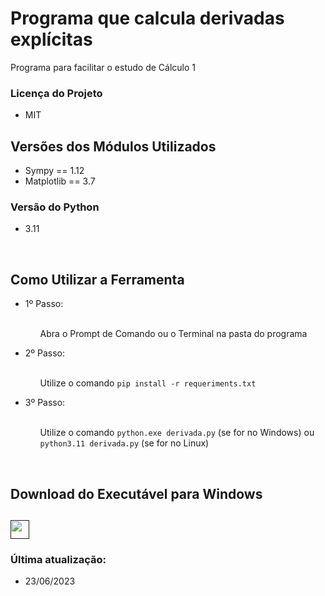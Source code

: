<div>
  <h1>Programa que calcula derivadas explícitas</h1>
  <p>Programa para facilitar o estudo de Cálculo 1</p>
</div>
<div>
  <h3>Licença do Projeto</h3>
  <ul>
    <li>MIT</li>
  </ul>
</div>
<div>
  <h2>Versões dos Módulos Utilizados</h2>
  <ul>
    <li>Sympy == 1.12</li>
    <li>Matplotlib == 3.7</li>
  </ul>
</div>
<div>
  <h3>Versão do Python</h3>
  <ul>
    <li>3.11</li>
  </ul>
</div>
<br>
<div>
  <h2>Como Utilizar a Ferramenta</h2>
  <ul>
    <li>1º Passo:</li>
    <br>
    <ul>
      <p>Abra o Prompt de Comando ou o Terminal na pasta do programa</p>
    </ul>
    <li>2º Passo:</li>
    <br>
    <ul>
      <p>Utilize o comando <code>pip install -r requeriments.txt</code></p>
    </ul>
    <li>3º Passo:</li>
    <br>
    <ul>
      <p>Utilize o comando <code>python.exe derivada.py</code> (se for no Windows) ou <code>python3.11 derivada.py</code> (se for no Linux)</p>
    </ul>
  </ul>
</div>

<br>
<div>
  <h2>Download do Executável para Windows<h2>
  <a href=''><img height='30px' src='https://img.shields.io/badge/-Download%20Windows-blue?style=for-the-badge'></a>
</div>
<div>
  <h3>Última atualização:</h3>
  <ul>
    <li>23/06/2023</li>
  </ul>
</div>

